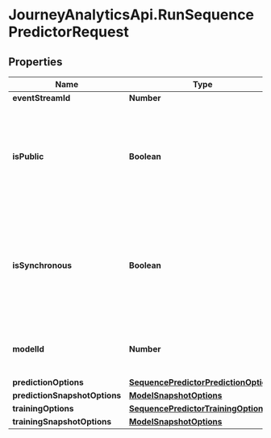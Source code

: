 # JourneyAnalyticsApi.RunSequencePredictorRequest

## Properties

Name | Type | Description | Notes
------------ | ------------- | ------------- | -------------
**eventStreamId** | **Number** | Event Stream ID | [optional] 
**isPublic** | **Boolean** | Set to true for a public model or prediction that should be shared across users. Set to false for the model and prediction to be associated with the token&#39;s user | [optional] 
**isSynchronous** | **Boolean** | Set to false to run asynchronously. In this mode, the ProcessQueueId result property will be populated and can be passed to GetProcessStatus to check for completion | [optional] 
**modelId** | **Number** | Specify this to use an existing model rather than training a new one | [optional] 
**predictionOptions** | [**SequencePredictorPredictionOptions**](SequencePredictorPredictionOptions.md) |  | [optional] 
**predictionSnapshotOptions** | [**ModelSnapshotOptions**](ModelSnapshotOptions.md) |  | [optional] 
**trainingOptions** | [**SequencePredictorTrainingOptions**](SequencePredictorTrainingOptions.md) |  | [optional] 
**trainingSnapshotOptions** | [**ModelSnapshotOptions**](ModelSnapshotOptions.md) |  | [optional] 


